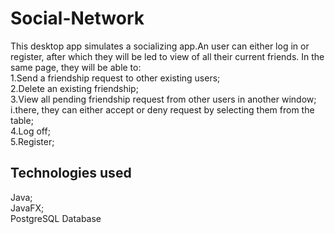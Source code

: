 # Social-Network
This desktop app simulates a socializing app.An user can either log in or register, after which they will be led to view of all their current friends. In the same page, they will be able to:
<br>
  1.Send a friendship request to other existing users;
  <br>
  2.Delete an existing friendship;
  <br>
  3.View all pending friendship request from other users in another window;
  <br>
          i.there, they can either accept or deny request by selecting them from the table;
          <br>
  4.Log off;
  <br>
  5.Register;
<h2>Technologies used </h2>
  Java;
  <br>
  JavaFX;<br>
   PostgreSQL Database
